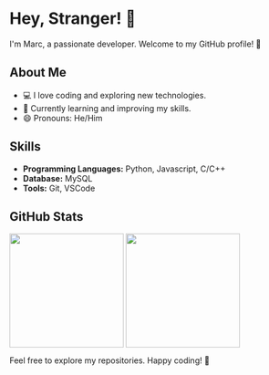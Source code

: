 # Hey, Stranger! 👋

I'm Marc, a passionate developer. Welcome to my GitHub profile! 🚀

## About Me

- 💻 I love coding and exploring new technologies.
- 🌱 Currently learning and improving my skills.
- 😄 Pronouns: He/Him

## Skills

- **Programming Languages:** Python, Javascript, C/C++
- **Database:** MySQL
- **Tools:** Git, VSCode

## GitHub Stats

<a>
  <img height=200 align="center" src="https://github-readme-stats.vercel.app/api?username=elmarcsalvador&show_icons=true&theme=midnight-purple" />
  <img height=200 align="center" src="https://github-readme-stats.vercel.app/api/top-langs/?username=elmarcsalvador&layout=donut&theme=midnight-purple&langs_count=8" />
</a>

Feel free to explore my repositories. Happy coding! 🚀
